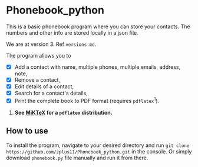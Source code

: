 # Phonebook_python
This is a basic phonebook program where you can store your contacts. The numbers and other info are stored locally in a json file.

We are at version 3. Ref `versions.md`.

The program allows you to
- [x] Add a contact with name, multiple phones, multiple emails, address, note,
- [x] Remove a contact,
- [x] Edit details of a contact,
- [x] Search for a contact's details,
- [x] Print the complete book to PDF format (requires `pdflatex`<sup>1</sup>).

1.  **See [MiKTeX](https://miktex.org/) for a `pdflatex` distribution.**

## How to use
To install the program, navigate to your desired directory and run `git clone https://github.com/zplus11/Phonebook_python.git` in the console. Or simply download `phonebook.py` file manually and run it from there.

